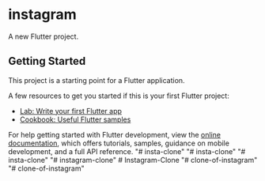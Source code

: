 # instagram

A new Flutter project.

## Getting Started

This project is a starting point for a Flutter application.

A few resources to get you started if this is your first Flutter project:

- [Lab: Write your first Flutter app](https://docs.flutter.dev/get-started/codelab)
- [Cookbook: Useful Flutter samples](https://docs.flutter.dev/cookbook)

For help getting started with Flutter development, view the
[online documentation](https://docs.flutter.dev/), which offers tutorials,
samples, guidance on mobile development, and a full API reference.
"# insta-clone" 
"# insta-clone" 
"# insta-clone" 
"# instagram-clone" 
#   I n s t a g r a m - C l o n e  
 "# clone-of-instagram" 
"# clone-of-instagram" 
